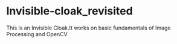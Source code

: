 # Invisible-cloak_revisited
This is an Invisible Cloak.It works on basic fundamentals of Image Processing and OpenCV

